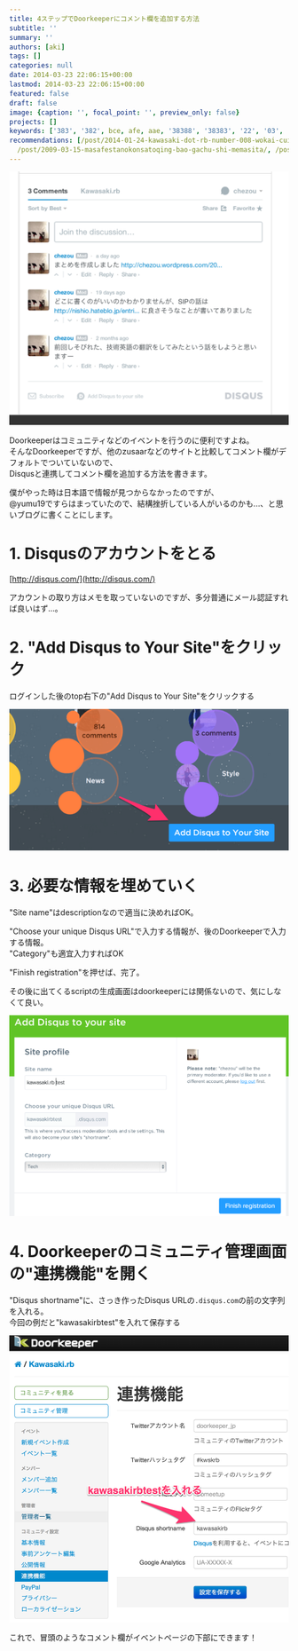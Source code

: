 ```yaml
---
title: 4ステップでDoorkeeperにコメント欄を追加する方法
subtitle: ''
summary: ''
authors: [aki]
tags: []
categories: null
date: 2014-03-23 22:06:15+00:00
lastmod: 2014-03-23 22:06:15+00:00
featured: false
draft: false
image: {caption: '', focal_point: '', preview_only: false}
projects: []
keywords: ['383', '382', bce, afe, aae, '38388', '38383', '22', '03', '2014']
recommendations: [/post/2014-01-24-kawasaki-dot-rb-number-008-wokai-cui-simasita-number-kwskrb/,
  /post/2009-03-15-masafestanokonsatoqing-bao-gachu-shi-memasita/, /post/2009-10-26-logitecgaodeioniben-qi-chu-sitekita/]
---
```

[![画像](e382b9e382afe383aae383bce383b3e382b7e383a7e38383e38388-2014-03-23-22-22-17.png)](e382b9e382afe383aae383bce383b3e382b7e383a7e38383e38388-2014-03-23-22-22-17.png)

Doorkeeperはコミュニティなどのイベントを行うのに便利ですよね。  
そんなDoorkeeperですが、他のzusaarなどのサイトと比較してコメント欄がデフォルトでついていないので、  
Disqusと連携してコメント欄を追加する方法を書きます。

僕がやった時は日本語で情報が見つからなかったのですが、  
@yumu19ですらはまっていたので、結構挫折している人がいるのかも...、と思いブログに書くことにします。

# 1. Disqusのアカウントをとる

[http://disqus.com/](http://disqus.com/)

アカウントの取り方はメモを取っていないのですが、多分普通にメール認証すれば良いはず...。

# 2. "Add Disqus to Your Site"をクリック

ログインした後のtop右下の"Add Disqus to Your Site"をクリックする

![画像](e382b9e382afe383aae383bce383b3e382b7e383a7e38383e38388-2014-03-23-22-18-30.png)

# 3. 必要な情報を埋めていく

"Site name"はdescriptionなので適当に決めればOK。

"Choose your unique Disqus URL"で入力する情報が、後のDoorkeeperで入力する情報。  
"Category"も適宜入力すればOK

"Finish registration"を押せば、完了。

その後に出てくるscriptの生成画面はdoorkeeperには関係ないので、気にしなくて良い。

[![画像](e382b9e382afe383aae383bce383b3e382b7e383a7e38383e38388-2014-03-23-22-00-36.png)](e382b9e382afe383aae383bce383b3e382b7e383a7e38383e38388-2014-03-23-22-00-36.png)

# 4. Doorkeeperのコミュニティ管理画面の"連携機能"を開く

"Disqus shortname"に、さっき作ったDisqus URLの`.disqus.com`の前の文字列を入れる。  
今回の例だと"kawasakirbtest"を入れて保存する

[![画像](e382b9e382afe383aae383bce383b3e382b7e383a7e38383e38388-2014-03-23-22-04-25.png)](e382b9e382afe383aae383bce383b3e382b7e383a7e38383e38388-2014-03-23-22-04-25.png)


これで、冒頭のようなコメント欄がイベントページの下部にできます！


